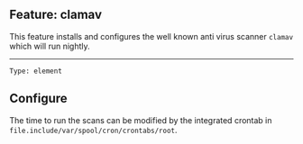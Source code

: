 ## Feature: clamav
<website-feature> This feature installs and configures the well known anti virus scanner `clamav` which will run nightly. </website-feature>

---

	Type: element

## Configure 
The time to run the scans can be modified by the integrated crontab in `file.include/var/spool/cron/crontabs/root`.
